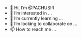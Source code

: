 - 👋 Hi, I’m @PACHUSIR
- 👀 I’m interested in ...
- 🌱 I’m currently learning ...
- 💞️ I’m looking to collaborate on ...
- 📫 How to reach me ...

<!---
PACHUSIR/PACHUSIR is a ✨ special ✨ repository because its `README.md` (this file) appears on your GitHub profile.
You can click the Preview link to take a look at your changes.
--->
